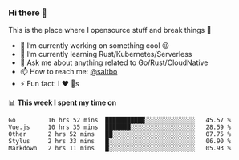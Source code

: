 ### Hi there 👋
This is the place where I opensource stuff and break things :rofl:

- 🔭 I’m currently working on something cool :wink:
- 🌱 I’m currently learning Rust/Kubernetes/Serverless
- 💬 Ask me about anything related to Go/Rust/CloudNative
- 📫 How to reach me: [@saltbo](https://twitter.com/saltbobx)
- ⚡ Fun fact: I :heart: :dog:s

📊 **This week I spent my time on**
<!--START_SECTION:waka-->
```text
Go         16 hrs 52 mins  ███████████░░░░░░░░░░░░░░   45.57 % 
Vue.js     10 hrs 35 mins  ███████░░░░░░░░░░░░░░░░░░   28.59 % 
Other      2 hrs 52 mins   ██░░░░░░░░░░░░░░░░░░░░░░░   07.75 % 
Stylus     2 hrs 33 mins   █░░░░░░░░░░░░░░░░░░░░░░░░   06.90 % 
Markdown   2 hrs 11 mins   █░░░░░░░░░░░░░░░░░░░░░░░░   05.93 %
```
<!--END_SECTION:waka-->
